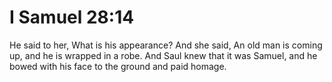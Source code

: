 # I Samuel 28:14

He said to her, What is his appearance? And she said, An old man is coming up, and he is wrapped in a robe. And Saul knew that it was Samuel, and he bowed with his face to the ground and paid homage.
